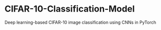 # CIFAR-10-Classification-Model
Deep learning-based CIFAR-10 image classification using CNNs in PyTorch

